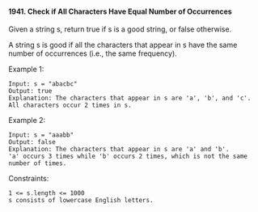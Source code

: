 #### 1941. Check if All Characters Have Equal Number of Occurrences

Given a string s, return true if s is a good string, or false otherwise.

A string s is good if all the characters that appear in s have the same number of occurrences (i.e., the same frequency).

 

Example 1:
````
Input: s = "abacbc"
Output: true
Explanation: The characters that appear in s are 'a', 'b', and 'c'. All characters occur 2 times in s.
````

Example 2:
````
Input: s = "aaabb"
Output: false
Explanation: The characters that appear in s are 'a' and 'b'.
'a' occurs 3 times while 'b' occurs 2 times, which is not the same number of times.
```` 

Constraints:
````
1 <= s.length <= 1000
s consists of lowercase English letters.
````

